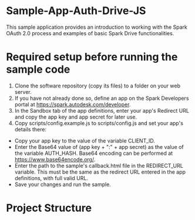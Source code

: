 Sample-App-Auth-Drive-JS
========================
This sample application provides an introduction to working with the Spark OAuth 2.0 process and examples of basic Spark Drive functionalities.

Required setup before running the sample code 
=============================================
1. Clone the software repository (copy its files) to a folder on your web server. 
2. If you have not already done so, define an app on the Spark Developers portal at https://spark.autodesk.com/developer.
3. In the Sandbox tab of the app definitions, enter your app's Redirect URL and copy the app key and app secret for later use.
4. Copy scripts/config.example.js to scripts/config.js and set your app's details there:
  *  Copy your app key to the value of the variable CLIENT_ID.
  *  Enter the Base64 value of (app key + ":" + app secret) as the value of the variable AUTH_HASH. Base64 encoding can be performed at https://www.base64encode.org/.
  *  Enter the path to the sample's callback.html file in the REDIRECT_URL variable. This must be the same as the redirect URL entered in the app definitions, with full valid URL.
  *  Save your changes and run the sample.


Project Structure
=================
